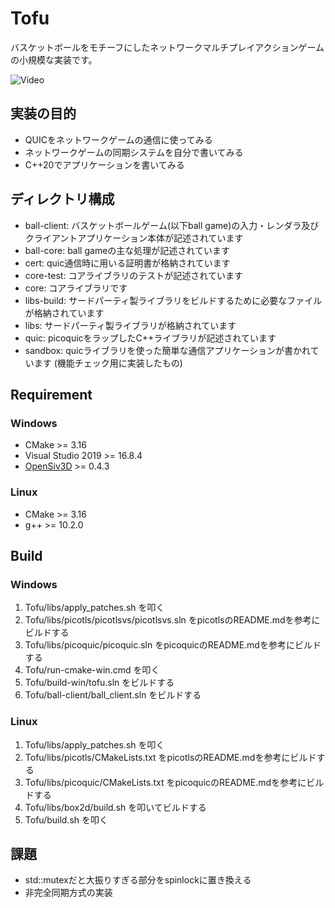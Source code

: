 Tofu
===
バスケットボールをモチーフにしたネットワークマルチプレイアクションゲームの小規模な実装です。

![Video](video.gif)

## 実装の目的
- QUICをネットワークゲームの通信に使ってみる
- ネットワークゲームの同期システムを自分で書いてみる
- C++20でアプリケーションを書いてみる

## ディレクトリ構成
- ball-client: バスケットボールゲーム(以下ball game)の入力・レンダラ及びクライアントアプリケーション本体が記述されています
- ball-core: ball gameの主な処理が記述されています
- cert: quic通信時に用いる証明書が格納されています
- core-test: コアライブラリのテストが記述されています
- core: コアライブラリです
- libs-build: サードパーティ製ライブラリをビルドするために必要なファイルが格納されています
- libs: サードパーティ製ライブラリが格納されています
- quic: picoquicをラップしたC++ライブラリが記述されています
- sandbox: quicライブラリを使った簡単な通信アプリケーションが書かれています (機能チェック用に実装したもの)

## Requirement
### Windows
- CMake >= 3.16
- Visual Studio 2019 >= 16.8.4
- [OpenSiv3D](https://github.com/Siv3D/OpenSiv3D) >= 0.4.3
### Linux
- CMake >= 3.16
- g++ >= 10.2.0

## Build
### Windows
1. Tofu/libs/apply_patches.sh を叩く
2. Tofu/libs/picotls/picotlsvs/picotlsvs.sln をpicotlsのREADME.mdを参考にビルドする
3. Tofu/libs/picoquic/picoquic.sln をpicoquicのREADME.mdを参考にビルドする
4. Tofu/run-cmake-win.cmd を叩く
5. Tofu/build-win/tofu.sln をビルドする
6. Tofu/ball-client/ball_client.sln をビルドする

### Linux
1. Tofu/libs/apply_patches.sh を叩く
2. Tofu/libs/picotls/CMakeLists.txt をpicotlsのREADME.mdを参考にビルドする
3. Tofu/libs/picoquic/CMakeLists.txt をpicoquicのREADME.mdを参考にビルドする
4. Tofu/libs/box2d/build.sh を叩いてビルドする
5. Tofu/build.sh を叩く

## 課題
- std::mutexだと大振りすぎる部分をspinlockに置き換える
- 非完全同期方式の実装


